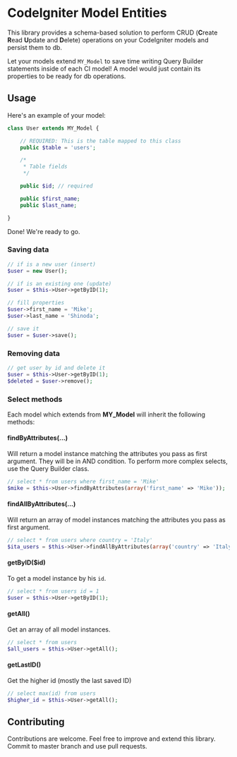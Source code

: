 # CodeIgniter Model Entities

This library provides a schema-based solution to perform CRUD (**C**reate **R**ead **U**pdate and **D**elete) operations on your CodeIgniter models and persist them to db.

Let your models extend `MY_Model` to save time writing Query Builder statements inside of each CI model! A model would just contain its properties to be ready for db operations.

## Usage

Here's an example of your model:

```php
class User extends MY_Model {

    // REQUIRED: This is the table mapped to this class
    public $table = 'users';

    /*
     * Table fields
     */

    public $id; // required

    public $first_name;
    public $last_name;

}
```

Done! We're ready to go.

### Saving data
```php
// if is a new user (insert)
$user = new User();

// if is an existing one (update)
$user = $this->User->getByID(1);

// fill properties
$user->first_name = 'Mike';
$user->last_name = 'Shinoda';

// save it
$user = $user->save();
```

### Removing data
```php
// get user by id and delete it
$user = $this->User->getByID(1);
$deleted = $user->remove();
```

### Select methods
Each model which extends from **MY_Model** will inherit the following methods:

#### findByAttributes(...)

Will return a model instance matching the attributes you pass as first argument. They will be in AND condition.
To perform more complex selects, use the Query Builder class.

```php
// select * from users where first_name = 'Mike'
$mike = $this->User->findByAttributes(array('first_name' => 'Mike'));
```

#### findAllByAttributes(...)

Will return an array of model instances matching the attributes you pass as first argument.

```php
// select * from users where country = 'Italy'
$ita_users = $this->User->findAllByAttributes(array('country' => 'Italy'));
```

#### getByID($id)

To get a model instance by his `id`.

```php
// select * from users id = 1
$user = $this->User->getByID(1);
```

#### getAll()

Get an array of all model instances.

```php
// select * from users
$all_users = $this->User->getAll();
```

#### getLastID()

Get the higher id (mostly the last saved ID)

```php
// select max(id) from users
$higher_id = $this->User->getAll();
```

## Contributing

Contributions are welcome. Feel free to improve and extend this library.
Commit to master branch and use pull requests.
